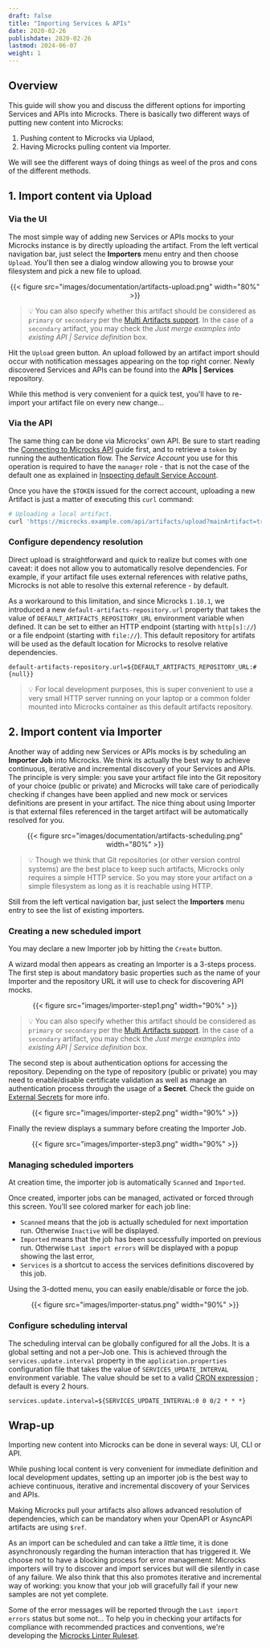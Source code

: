 ```yaml
---
draft: false
title: "Importing Services & APIs"
date: 2020-02-26
publishdate: 2020-02-26
lastmod: 2024-06-07
weight: 1
---
```


## Overview

This guide will show you and discuss the different options for importing Services and APIs into Microcks. There is basically two different ways of putting new content into Microcks:
1. Pushing content to Microcks via Uplaod,
2. Having Microcks pulling content via Importer.

We will see the different ways of doing things as weel of the pros and cons of the different methods.

## 1. Import content via Upload

### Via the UI

The most simple way of adding new Services or APIs mocks to your Microcks instance is by directly uploading the artifact. From the left vertical navigation bar, just select the **Importers** menu entry and then choose `Upload`. You'll then see a dialog window allowing you to browse your filesystem and pick a new file to upload.

<div align="center">
{{< figure src="images/documentation/artifacts-upload.png" width="80%" >}}
</div>

> 💡 You can also specify whether this artifact should be considered as `primary` or `secondary` per the [Multi Artifacts support](/documentation/explanations/multi-artifacts). In the case of a `secondary` artifact, you may check the *Just merge examples into existing API | Service definition*  box.

Hit the `Upload` green button. An upload followed by an artifact import should occur with notification messages appearing on the top right corner. Newly discovered Services and APIs can be found into the **APIs | Services** repository.

While this method is very convenient for a quick test, you'll have to re-import your artifact file on every new change...

### Via the API

The same thing can be done via Microcks' own API. Be sure to start reading the [Connecting to Microcks API](/automation/api.md) guide first, and to retrieve a `token` by running the authentication flow. The *Service Account* you use for this operation is required to have the `manager` role - that is not the case of the default one as explained in [Inspecting default Service Account](/microcks.io/documentation/explanations/service-account/#inspecting-default-service-account).

Once you have the `$TOKEN` issued for the correct account, uploading a new Artifact is just a matter of executing this `curl` command:

```sh
# Uploading a local artifact.
curl 'https://microcks.example.com/api/artifacts/upload?mainArtifact=true' -H "Authorization: Bearer $TOKEN" -F 'file=@samples/films.graphql' -k
```

### Configure dependency resolution

Direct upload is straightforward and quick to realize but comes with one caveat: it does not allow you to automatically resolve dependencies. For example, if your artifact file uses external references with relative paths, Microcks is not able to resolve this external reference - by default.

As a workaround to this limitation, and since Microcks `1.10.1`, we introduced a new `default-artifacts-repository.url` property that takes the value of `DEFAULT_ARTIFACTS_REPOSITORY_URL` environment variable when defined. It can be set to either an HTTP endpoint (starting with `http[s]://`) or a file endpoint (starting with `file://`). This default repository for artifats will be used as the default location for Microcks to resolve relative dependencies.

```properties
default-artifacts-repository.url=${DEFAULT_ARTIFACTS_REPOSITORY_URL:#{null}}
```

> 💡 For local development purposes, this is super convenient to use a very small HTTP server running on your laptop or a common folder mounted into Microcks container as this default artifacts repository.


## 2. Import content via Importer

Another way of adding new Services or APIs mocks is by scheduling an **Importer Job** into Microcks. We think its actually the best way to achieve continuous, iterative and incremental discovery of your Services and APIs. The principle is very simple: you save your artifact file into the Git repository of your choice (public or private) and Microcks will take care of periodically checking if changes have been applied and new mock or services definitions are present in your artifact. The nice thing about using Importer is that external files referenced in the target artifact will be automatically resolved for you. 

<div align="center">
{{< figure src="images/documentation/artifacts-scheduling.png" width="80%" >}}
</div>

> 💡 Though we think that Git repositories (or other version control systems) are the best place to keep such artifacts, Microcks only requires a simple HTTP service. So you may store your artifact on a simple filesystem as long as it is reachable using HTTP.

Still from the left vertical navigation bar, just select the **Importers** menu entry to see the list of existing importers.

### Creating a new scheduled import

You may declare a new Importer job by hitting the `Create` button.

A wizard modal then appears as creating an Importer is a 3-steps process. The first step is about mandatory basic properties such as the name of your Importer and the repository URL it will use to check for discovering API mocks.

<div align="center">
{{< figure src="images/importer-step1.png" width="90%" >}}
</div>

> 💡 You can also specify whether this artifact should be considered as `primary` or `secondary` per the [Multi Artifacts support](/documentation/explanations/multi-artifacts). In the case of a `secondary` artifact, you may check the *Just merge examples into existing API | Service definition*  box.

The second step is about authentication options for accessing the repository. Depending on the type of repository (public or private) you may need to enable/disable certificate validation as well as manage an authentication process through the usage of a **Secret**. Check the guide on [External Secrets](/documentation/guides/administration/secrets) for more info.

<div align="center">
{{< figure src="images/importer-step2.png" width="90%" >}}
</div>

Finally the review displays a summary before creating the Importer Job.

<div align="center">
{{< figure src="images/importer-step3.png" width="90%" >}}
</div>

### Managing scheduled importers

At creation time, the importer job is automatically `Scanned` and `Imported`.

Once created, importer jobs can be managed, activated or forced through this screen. You'll see colored marker for each job line:

* `Scanned` means that the job is actually scheduled for next importation run. Otherwise `Inactive`  will be displayed.
* `Imported` means that the job has been successfully imported on previous run. Otherwise `Last import errors` will be displayed with a popup showing the last error,
* `Services` is a shortcut to access the services definitions discovered by this job.

Using the 3-dotted menu, you can easily enable/disable or force the job.

<div align="center">
{{< figure src="images/importer-status.png" width="90%" >}}
</div>

### Configure scheduling interval

The scheduling interval can be globally configured for all the Jobs. It is a global setting and not a per-Job one. This is achieved through the `services.update.interval` property in the `application.properties` configuration file that takes the value of `SERVICES_UPDATE_INTERVAL` environment variable. The value should be set to a valid [CRON expression](https://en.wikipedia.org/wiki/Cron#CRON_expression) ; default is every 2 hours.

```properties
services.update.interval=${SERVICES_UPDATE_INTERVAL:0 0 0/2 * * *}
```

## Wrap-up

Importing new content into Microcks can be done in several ways: UI, CLI or API. 

While pushing local content is very convenient for immediate definition and local development updates, setting up an importer job is the best way to achieve continuous, iterative and incremental discovery of your Services and APIs.

Making Microcks pull your artifacts also allows advanced resolution of dependencies, which can be mandatory when your OpenAPI or AsyncAPI artifacts are using `$ref`.

As an import can be scheduled and can take a *little* time, it is done asynchronously regarding the human interaction that has triggered it. We choose not to have a blocking process for error management: Microcks importers will try to discover and import services but will die silently in case of any failure. We also think that this also promotes iterative and incremental way of working: you know that your job will gracefully fail if your new samples are not yet complete.

Some of the error messages will be reported through the `Last import errors` status but some not... To help you in checking your artifacts for compliance with recommended practices and conventions, we're developing the [Microcks Linter Ruleset](https://github.com/microcks/microcks-spectral-ruleset).
